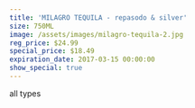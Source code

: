 ```yaml
---
title: 'MILAGRO TEQUILA - repasodo & silver'
size: 750ML
image: /assets/images/milagro-tequila-2.jpg
reg_price: $24.99
special_price: $18.49
expiration_date: 2017-03-15 00:00:00
show_special: true
---
```



all types